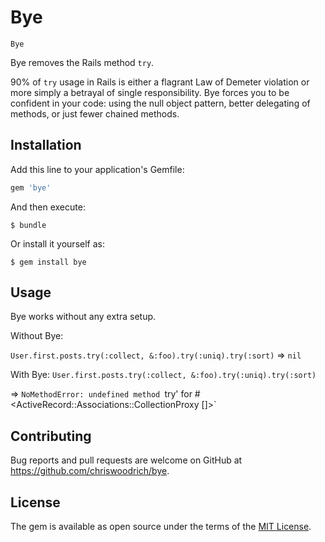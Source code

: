 # Bye

`Bye`

Bye removes the Rails method `try`.

90% of `try` usage in Rails is either a flagrant Law of Demeter violation or more simply a betrayal of single responsibility.  Bye forces you to be confident in your code: using the null object pattern, better delegating of methods, or just fewer chained methods.

## Installation

Add this line to your application's Gemfile:

```ruby
gem 'bye'
```

And then execute:

    $ bundle

Or install it yourself as:

    $ gem install bye

## Usage

Bye works without any extra setup.

Without Bye:

`User.first.posts.try(:collect, &:foo).try(:uniq).try(:sort)`
=> `nil`

With Bye:
`User.first.posts.try(:collect, &:foo).try(:uniq).try(:sort)`

=>
`NoMethodError: undefined method `try' for #<ActiveRecord::Associations::CollectionProxy []>`

## Contributing

Bug reports and pull requests are welcome on GitHub at https://github.com/chriswoodrich/bye.


## License

The gem is available as open source under the terms of the [MIT License](http://opensource.org/licenses/MIT).
